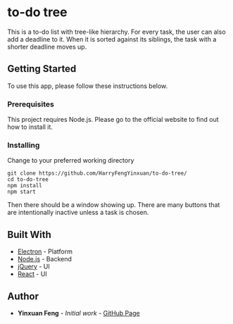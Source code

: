 # to-do tree

This is a to-do list with tree-like hierarchy. For every task, the user can also add a deadline to it. When it is sorted against its siblings, the task with a shorter deadline moves up.

## Getting Started

To use this app, please follow these instructions below.

### Prerequisites

This project requires Node.js. Please go to the official website to find out how to install it.

### Installing

Change to your preferred working directory
```
git clone https://github.com/HarryFengYinxuan/to-do-tree/
cd to-do-tree
npm install
npm start
```

Then there should be a window showing up. There are many buttons that are intentionally inactive unless a task is chosen.

## Built With

* [Electron](https://electronjs.org/) - Platform
* [Node.js](https://nodejs.org/en/) - Backend
* [jQuery](https://jquery.com/) - UI
* [React](https://reactjs.org/) - UI

## Author

* **Yinxuan Feng** - *Initial work* - [GitHub Page](https://github.com/HarryFengYinxuan/)

